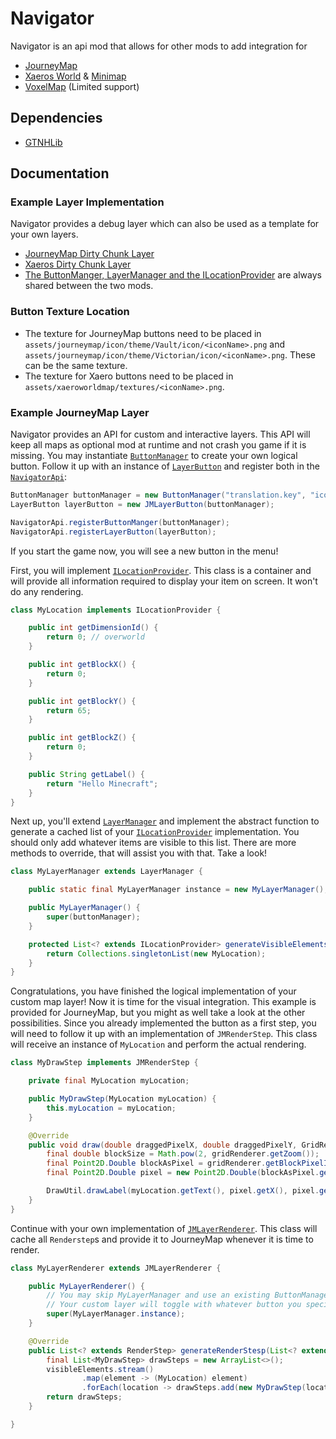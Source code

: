 # Navigator

Navigator is an api mod that allows for other mods to add integration for
* [JourneyMap](https://www.curseforge.com/minecraft/mc-mods/journeymap)
* [Xaeros World](https://www.curseforge.com/minecraft/mc-mods/xaeros-world-map) & [Minimap](https://www.curseforge.com/minecraft/mc-mods/xaeros-minimap)
* [VoxelMap](https://www.curseforge.com/minecraft/mc-mods/voxelmap) (Limited support)

## Dependencies
* [GTNHLib](https://www.curseforge.com/minecraft/mc-mods/gtnhlib)


## Documentation
### Example Layer Implementation
Navigator provides a debug layer which can also be used as a template for your own layers.
* [JourneyMap Dirty Chunk Layer](https://github.com/GTNewHorizons/Navigator/tree/master/src/main/java/com/gtnewhorizons/navigator/impl/journeymap)
* [Xaeros Dirty Chunk Layer ](https://github.com/GTNewHorizons/Navigator/tree/master/src/main/java/com/gtnewhorizons/navigator/impl/xaero)
* [The ButtonManger, LayerManager and the ILocationProvider](https://github.com/GTNewHorizons/Navigator/tree/master/src/main/java/com/gtnewhorizons/navigator/impl) are always shared between the two mods.

### Button Texture Location
* The texture for JourneyMap buttons need to be placed in `assets/journeymap/icon/theme/Vault/icon/<iconName>.png` and `assets/journeymap/icon/theme/Victorian/icon/<iconName>.png`. These can be the same texture.
* The texture for Xaero buttons need to be placed in `assets/xaeroworldmap/textures/<iconName>.png`.

### Example JourneyMap Layer

Navigator provides an API for custom and interactive layers.
This API will keep all maps as optional mod at runtime and not crash you game if it is missing.
You may instantiate [`ButtonManager`](https://github.com/GTNewHorizons/Navigator/blob/master/src/main/java/com/gtnewhorizons/navigator/api/model/buttons/ButtonManager.java) to create your own logical button.
Follow it up with an instance of [`LayerButton`](https://github.com/GTNewHorizons/Navigator/blob/master/src/main/java/com/gtnewhorizons/navigator/api/journeymap/buttons/JMLayerButton.java) and register both in the [`NavigatorApi`](https://github.com/GTNewHorizons/Navigator/blob/master/src/main/java/com/gtnewhorizons/navigator/api/NavigatorApi.java):

```java
ButtonManager buttonManager = new ButtonManager("translation.key", "iconName");
LayerButton layerButton = new JMLayerButton(buttonManager);

NavigatorApi.registerButtonManger(buttonManager);
NavigatorApi.registerLayerButton(layerButton);
```

If you start the game now, you will see a new button in the menu!

First, you will implement [`ILocationProvider`](https://github.com/GTNewHorizons/Navigator/blob/master/src/main/java/com/gtnewhorizons/navigator/api/model/locations/ILocationProvider.java). This class is a container and will provide all information required to display your item on screen. It won't do any rendering.

```java
class MyLocation implements ILocationProvider {

    public int getDimensionId() {
        return 0; // overworld
    }

    public int getBlockX() {
        return 0;
    }

    public int getBlockY() {
        return 65;
    }

    public int getBlockZ() {
        return 0;
    }

    public String getLabel() {
        return "Hello Minecraft";
    }
}
```

Next up, you'll extend [`LayerManager`](https://github.com/GTNewHorizons/Navigator/blob/master/src/main/java/com/gtnewhorizons/navigator/api/model/layers/LayerManager.java) and implement the abstract function to generate a cached list of your [`ILocationProvider`](https://github.com/GTNewHorizons/Navigator/blob/master/src/main/java/com/gtnewhorizons/navigator/api/model/locations/ILocationProvider.java) implementation. You should only add whatever items are visible to this list. There are more methods to override, that will assist you with that. Take a look!

```java
class MyLayerManager extends LayerManager {

    public static final MyLayerManager instance = new MyLayerManager();

    public MyLayerManager() {
        super(buttonManager);
    }

    protected List<? extends ILocationProvider> generateVisibleElements(int minBlockX, int minBlockZ, int maxBlockX, int maxBlockZ) {
        return Collections.singletonList(new MyLocation);
    }
}
```

Congratulations, you have finished the logical implementation of your custom map layer! Now it is time for the visual integration. This example is provided for JourneyMap, but you might as well take a look at the other possibilities. Since you already implemented the button as a first step, you will need to follow it up with an implementation of `JMRenderStep`. This class will receive an instance of `MyLocation` and perform the actual rendering.

```java
class MyDrawStep implements JMRenderStep {

    private final MyLocation myLocation;

    public MyDrawStep(MyLocation myLocation) {
        this.myLocation = myLocation;
    }

    @Override
    public void draw(double draggedPixelX, double draggedPixelY, GridRenderer gridRenderer, float drawScale, double fontScale, double rotation) {
        final double blockSize = Math.pow(2, gridRenderer.getZoom());
        final Point2D.Double blockAsPixel = gridRenderer.getBlockPixelInGrid(myLocation.getBlockX(), myLocation.getBlockZ());
        final Point2D.Double pixel = new Point2D.Double(blockAsPixel.getX() + draggedPixelX, blockAsPixel.getY() + draggedPixelY);

        DrawUtil.drawLabel(myLocation.getText(), pixel.getX(), pixel.getY(), DrawUtil.HAlign.Center, DrawUtil.VAlign.Middle, 0, 180, 0x00FFFFFF, 255, fontScale, false, rotation);
    }
}
```

Continue with your own implementation of [`JMLayerRenderer`](https://github.com/GTNewHorizons/Navigator/blob/master/src/main/java/com/gtnewhorizons/navigator/api/journeymap/render/JMLayerRenderer.java). This class will cache all `Renderstep`s and provide it to JourneyMap whenever it is time to render.

```java
class MyLayerRenderer extends JMLayerRenderer {

    public MyLayerRenderer() {
        // You may skip MyLayerManager and use an existing ButtonManager like "OreVeinLayerManager.instance"
        // Your custom layer will toggle with whatever button you specify here
        super(MyLayerManager.instance);
    }

    @Override
    public List<? extends RenderStep> generateRenderStesp(List<? extends ILocationProvider> visibleElements) {
        final List<MyDrawStep> drawSteps = new ArrayList<>();
        visibleElements.stream()
                .map(element -> (MyLocation) element)
                .forEach(location -> drawSteps.add(new MyDrawStep(location)));
        return drawSteps;
    }

}
```
